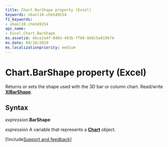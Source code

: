 ```yaml
---
title: Chart.BarShape property (Excel)
keywords: vbaxl10.chm149154
f1_keywords:
- vbaxl10.chm149154
api_name:
- Excel.Chart.BarShape
ms.assetid: 46ce2a4f-8465-493b-ff89-9ddc5e619bf4
ms.date: 04/16/2019
ms.localizationpriority: medium
---
```



# Chart.BarShape property (Excel)

Returns or sets the shape used with the 3D bar or column chart. Read/write **[XlBarShape](Excel.XlBarShape.md)**.


## Syntax

_expression_.**BarShape**

_expression_ A variable that represents a **[Chart](Excel.Chart(object).md)** object.




[!include[Support and feedback](~/includes/feedback-boilerplate.md)]